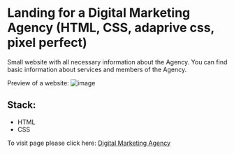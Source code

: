 <h1>Landing for a Digital Marketing Agency (HTML, CSS, adaprive css, pixel perfect)</h1>

Small website with all necessary information about the Agency. You can find basic information about services and members of the Agency. 

Preview of a website:
![image](https://github.com/user-attachments/assets/e9366164-dcfa-4a4f-9966-68ade174c2cc)


<h2>Stack:</h2>
<ul>
  <li>HTML</li>
  <li>CSS</li>
</ul>



To visit page please click here: <a href="mariaantoshina.github.io/DMALanding/">Digital Marketing Agency</a>
